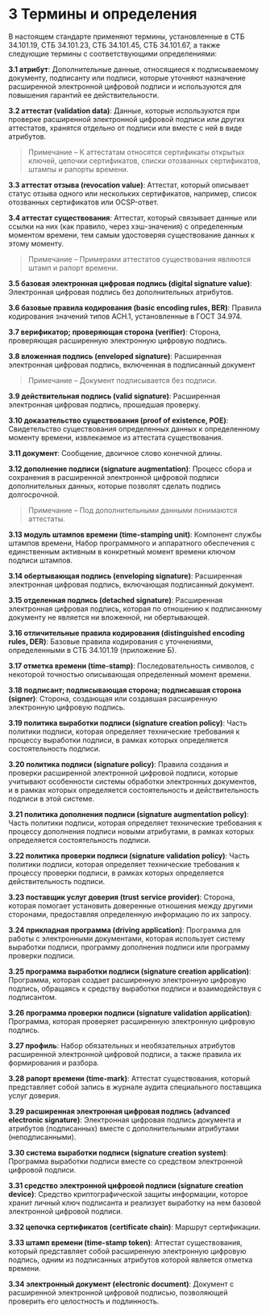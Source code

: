 # 3 <a name="Terms"></a>Термины и определения

В настоящем стандарте применяют термины, установленные в СТБ 34.101.19,
СТБ 34.101.23, СТБ 34.101.45, СТБ 34.101.67, а также следующие термины с 
соответствующими определениями:

**3.1 атрибут**: 
Дополнительные данные, относящиеся к подписываемому документу, подписанту
или подписи, которые уточняют назначение расширенной электронной цифровой
подписи и используются для повышения гарантий ее действительности.

**3.2 аттестат (validation data)**: 
Данные, которые используются при проверке расширенной электронной цифровой 
подписи или других аттестатов, хранятся отдельно от подписи или вместе с 
ней в виде атрибутов. 

> Примечание – К аттестатам относятся сертификаты открытых 
ключей, цепочки сертификатов, списки отозванных сертификатов, штампы и 
рапорты времени. 

<!--
Validation Data: additional data that may be used by a verifier of
electronic signatures to determine that the signature is valid.
-->

**3.3 аттестат отзыва (revocation value)**: 
Аттестат, который описывает статус отзыва одного или нескольких
сертификатов, например, список отозванных сертификатов или OCSP-ответ.

**3.4 аттестат существования**: 
Аттестат, который связывает данные или ссылки на них (как правило, через
хэш-значения) с определенным моментом времени, тем самым удостоверяя
существование данных к этому моменту.
> Примечание – Примерами аттестатов существования являются штамп и рапорт времени.

**3.5 базовая электронная цифровая подпись (digital signature value)**: 
Электронная цифровая подпись без дополнительных атрибутов.

**3.6 базовые правила кодирования (basic encoding rules, BER)**: 
Правила кодирования значений типов АСН.1, установленные в ГОСТ 34.974.

**3.7 верификатор; проверяющая сторона (verifier)**: 
Cторона, проверяющая расширенную электронную цифровую подпись.

**3.8 вложенная подпись (enveloped signature)**: 
Расширенная электронная цифровая подпись, включенная в подписанный документ
> Примечание – Документ подписывается без подписи.

**3.9 действительная подпись (valid signature)**: 
Расширенная электронная цифровая подпись, прошедшая проверку. 

**3.10 доказательство существования (proof of existence, POE)**: 
Свидетельство существования определенных данных к определенному моменту
времени, извлекаемое из аттестата существования.

**3.11 документ**: 
Сообщение, двоичное слово конечной длины.

**3.12 дополнение подписи (signature augmentation)**: 
Процесс cбора и сохранения в расширенной электронной цифровой подписи
дополнительных данных, которые позволят сделать подпись
долгосрочной.

>Примечание – Под дополнительными данными понимаются аттестаты.

<!--
**издатель политики подписи (signature policy issuer)**: 
Сторона, определяющая и издающая политику подписи. 
-->

**3.13 модуль штампов времени (time-stamping unit)**: 
Компонент службы штампов времени, Набор программного и аппаратного
обеспечения с единственным активным в конкретный момент времени ключом
подписи штампов.

<!--
Time-Stamping Unit (TSU): a set of hardware and software that is
managed as a unit and has a single time-stamp token signing key
active at a time.
-->

**3.14 обертывающая подпись (enveloping signature)**: 
Расширенная электронная цифровая подпись, включающая подписанный документ.

**3.15 отделенная подпись (detached signature)**: 
Расширенная электронная цифровая подпись, которая по отношению к подписанному 
документу не является ни вложенной, ни обертывающей. 

**3.16 отличительные правила кодирования (distinguished encoding rules, DER)**: 
Базовые правила кодирования с уточнениями, определенными в СТБ 34.101.19 
(приложение Б). 

**3.17 отметка времени (time-stamp)**: 
Последовательность символов, с некоторой точностью описывающая определенный 
момент времени. 

<!--
**период отсрочки (grace period)**: 
Промежуток времени, отведенный для передачи 
заинтересованным сторонам сведений об отзыве сертификата. 

Grace Period: a time period that permits the certificate revocation
information to propagate through the revocation process to relying
parties. 
-->

**3.18 подписант; подписывающая сторона; подписавшая сторона (signer)**: 
Сторона, создающая или создавшая расширенную электронную цифровую подпись. 

<!-- 
**последующая проверка (subsequent verification)**: 
Процесс, выполняемый верификатором для оценки действительности расширенной 
электронной цифровой подписи после ее создания и завершения исходной проверки. 
Для последующей проверки не требуются дополнительные аттестаты, кроме тех, что  
были получены во время исходной проверки. 
-->

**3.19 политика выработки подписи (signature creation policy)**: 
Часть политики подписи, которая определяет технические требования к
процессу выработки подписи, в рамках которых определяется состоятельность
подписи.

**3.20 политика подписи (signature policy)**: 
Правила создания и проверки расширенной электронной цифровой подписи,
которые учитывают особенности системы обработки электронных документов, 
и в рамках которых определяется состоятельность и действительность подписи
в этой системе.

<!--
Signature Policy: a set of rules for the creation and validation of
an electronic signature that defines the technical and procedural
requirements for electronic signature creation and validation, in
order to meet a particular business need, and under which the
signature can be determined to be valid.

A signature policy is a set of rules for the creation and validation of an 
electronic signature, under which the validity of signature can be determined. 
A given legal/contractual context may recognize a particular signature policy 
as meeting its requirements.
-->

**3.21 политика дополнения подписи (signature augmentation policy)**: 
Часть политики подписи, которая определяет технические требования к
процессу дополнения подписи новыми атрибутами, в рамках которых
определяется состоятельность подписи.

**3.22 политика проверки подписи (signature validation policy)**: 
Часть политики подписи, которая определяет технические требования к
процессу проверки подписи, в рамках которых определяется действительность
подписи.

<!--
Signature Validation Policy: part of the signature policy that
specifies the technical requirements on the signer in creating a
signature and verifier when validating a signature.
-->

**3.23 поставщик услуг доверия (trust service provider)**:
Сторона, которая помогает установить доверенные отношения между другими 
сторонами, предоставляя определенную информацию по их запросу.

<!-- trust service provider, TSP 
В новых стандартах именно "trust", хотя раньше было "trusted"
-->

**3.24 прикладная программа (driving application)**: 
Программа для работы с электронными документами, которая использует систему
выработки подписи, программу дополнения подписи или программу проверки
подписи.

**3.25 программа выработки подписи (signature creation application)**: 
Программа, которая создает расширенную электронную цифровую подпись,
обращаясь к средству выработки подписи и взаимодействуя с подписантом.

**3.26 программа проверки подписи (signature validation application)**: 
Программа, которая проверяет расширенную электронную цифровую подпись.

<!--
**программа дополнения подписи (signature augmentation application)**: 
Программа, которая дополняет расширенную электронную цифровую подпись
новыми неподписанными атрибутами, как правило, аттестатами проверки.
-->

<!--
**продление подписи**: 
Дополнение подписи, при котором в нее добавляется штамп времени от
предыдущих атрибутов. Штамп удостоверяет существование подписи к
определенному моменту времени, тем самым позволяя сохранить гарантии
действительности подписи даже при снижении стойкости криптографических
алгоритмов, которые использовались для построения предыдущих атрибутов.
-->

**3.27 профиль**:
Набор обязательных и необязательных атрибутов расширенной электронной
цифровой подписи, а также правила их формирования и разбора.

**3.28 рапорт времени (time-mark)**:
Аттестат существования, который представляет собой запись в журнале 
аудита специального поставщика услуг доверия.

<!--
Time-Mark: information in an audit trail from a Trusted Service
Provider that binds a representation of a datum to a particular time,
thus establishing evidence that the datum existed before that time.
-->

**3.29 расширенная электронная цифровая подпись (advanced electronic signature)**: 
Электронная цифровая подпись документа и атрибутов
(подписанных) вместе с дополнительными атрибутами (неподписанными).

**3.30 система выработки подписи (signature creation system)**: 
Программа выработки подписи вместе со средством электронной цифровой подписи.

<!--
**служба рапортов времени (time-marking authority)**: 
Поставщик услуг доверия, который создает записи в журнале аудита, 
фиксируя существование определенных данных к определенному моменту времени. 
-->

<!--
Time-Marking Authority: a trusted third party that creates records in
an audit trail in order to indicate that a datum existed before a
particular point in time.
-->

<!--
**служба штампов времени (time-stamping authority)**: 
Поставщик услуг доверия, который создает штампы времени для подтверждения 
существования данных к определенному моменту времени. 
-->

<!--
Time-Stamping Authority (TSA): a trusted third party that creates
time-stamp tokens in order to indicate that a datum existed at a
particular point in time.
-->

**3.31 средство электронной цифровой подписи (signature creation device)**: 
Средство криптографической защиты информации, которое хранит 
личный ключ подписанта и реализует выработку на нем базовой 
электронной цифровой подписи.

**3.32 цепочка сертификатов (certificate chain)**: 
Маршрут сертификации.

**3.33 штамп времени (time-stamp token)**: 
Аттестат существования, который представляет собой расширенную электронную 
цифровую подпись, одним из подписанных атрибутов которой является отметка 
времени.

<!--
Time-Stamp Token: a data object that binds a representation of a
datum to a particular time, thus establishing evidence that the datum
existed before that time.
-->

**3.34 электронный документ (electronic document)**: 
Документ с расширенной электронной цифровой подписью, позволяющей проверить 
его целостность и подлинность. 
